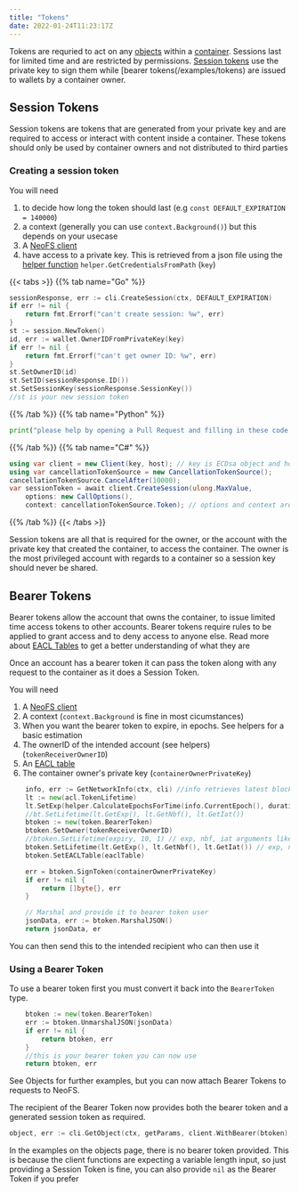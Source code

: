 ```yaml
---
title: "Tokens"
date: 2022-01-24T11:23:17Z
---
```


Tokens are requried to act on any [objects](/neo-docs/tutorials/objects) within a [container](/neo-docs/tutorials/containers). Sessions last for limited time and are restricted by permissions. [Session tokens](/neo-docs/tutorials/tokens) use the private key to sign them while [bearer tokens(/examples/tokens) are issued to wallets by a container owner.

## Session Tokens

Session tokens are tokens that are generated from your private key and are required to access or interact with content inside a container. These tokens should only be used by container owners and not distributed to third parties

### Creating a session token

You will need

1. to decide how long the token should last (e.g `const DEFAULT_EXPIRATION = 140000`)
2. a context (generally you can use `context.Background()`) but this depends on your usecase
3. A [NeoFS client](/neo-docs/tutorials/clients)
4. have access to a private key. This is retrieved from a json file using the [helper function](/neo-docs/tutorials/helpers/#get-credentials-from-path) `helper.GetCredentialsFromPath` (`key`)

{{< tabs >}}
{{% tab name="Go" %}}
```go
sessionResponse, err := cli.CreateSession(ctx, DEFAULT_EXPIRATION)
if err != nil {
    return fmt.Errorf("can't create session: %w", err)
}
st := session.NewToken()
id, err := wallet.OwnerIDFromPrivateKey(key)
if err != nil {
    return fmt.Errorf("can't get owner ID: %w", err)
}
st.SetOwnerID(id)
st.SetID(sessionResponse.ID())
st.SetSessionKey(sessionResponse.SessionKey())
//st is your new session token

```
{{% /tab %}}
{{% tab name="Python" %}}
```python
print("please help by opening a Pull Request and filling in these code snippets!")
```
{{% /tab %}}
{{% tab name="C#" %}}
```c#
using var client = new Client(key, host); // key is ECDsa object and host is a string
using var cancellationTokenSource = new CancellationTokenSource();
cancellationTokenSource.CancelAfter(10000);
var sessionToken = await client.CreateSession(ulong.MaxValue, 
	options: new CallOptions(), 
	context: cancellationTokenSource.Token); // options and context aren't mandatory
```
{{% /tab %}}
{{< /tabs >}}

Session tokens are all that is required for the owner, or the account with the private key that created the container, to access the container. The owner is the most privileged account with regards to a container so a session key should never be shared.

## Bearer Tokens

Bearer tokens allow the account that owns the container, to issue limited time access tokens to other accounts. Bearer tokens require rules to be applied to grant access and to deny access to anyone else. Read more about [EACL Tables](/neo-docs/tutorials/acl-permissions) to get a better understanding of what they are

Once an account has a bearer token it can pass the token along with any request to the container as it does a Session Token.

You will need

1. A [NeoFS client](/neo-docs/tutorials/clients)
2. A context (`context.Background` is fine in most cicumstances)
3. When you want the bearer token to expire, in epochs. See helpers for a basic estimation
4. The ownerID of the intended account (see helpers) (`tokenReceiverOwnerID`)
5. An [EACL table](/neo-docs/tutorials/ecl-permissions)
6. The container owner's private key (`containerOwnerPrivateKey`)

```go
	info, err := GetNetworkInfo(ctx, cli) //info retrieves latest block information from the blockchain
	lt := new(acl.TokenLifetime)
	lt.SetExp(helper.CalculateEpochsForTime(info.CurrentEpoch(), duration, info.MsPerBlock())) //set the token lifetime.
	//bt.SetLifetime(lt.GetExp(), lt.GetNbf(), lt.GetIat())
	btoken := new(token.BearerToken)
	btoken.SetOwner(tokenReceiverOwnerID)
	//btoken.SetLifetime(expiry, 10, 1) // exp, nbf, iat arguments like in JWT
	btoken.SetLifetime(lt.GetExp(), lt.GetNbf(), lt.GetIat()) // exp, nbf, iat arguments like in JWT
	btoken.SetEACLTable(eaclTable)

	err = btoken.SignToken(containerOwnerPrivateKey)
	if err != nil {
		return []byte{}, err
	}

	// Marshal and provide it to bearer token user
	jsonData, err := btoken.MarshalJSON()
	return jsonData, er
```

You can then send this to the intended recipient who can then use it

### Using a Bearer Token

To use a bearer token first you must convert it back into the `BearerToken` type.

```go
	btoken := new(token.BearerToken)
	err := btoken.UnmarshalJSON(jsonData)
	if err != nil {
		return btoken, err
	}
	//this is your bearer token you can now use
	return btoken, err
```

See Objects for further examples, but you can now attach Bearer Tokens to requests to NeoFS. 

The recipient of the Bearer Token now provides both the bearer token and a generated session token as required. 
```go
object, err := cli.GetObject(ctx, getParams, client.WithBearer(btoken), client.WithSession(sessionToken))
```

In the examples on the objects page, there is no bearer token provided. This is because the client functions are expecting a variable length input, so just providing a Session Token is fine, you can also provide `nil` as the Bearer Token if you prefer 
